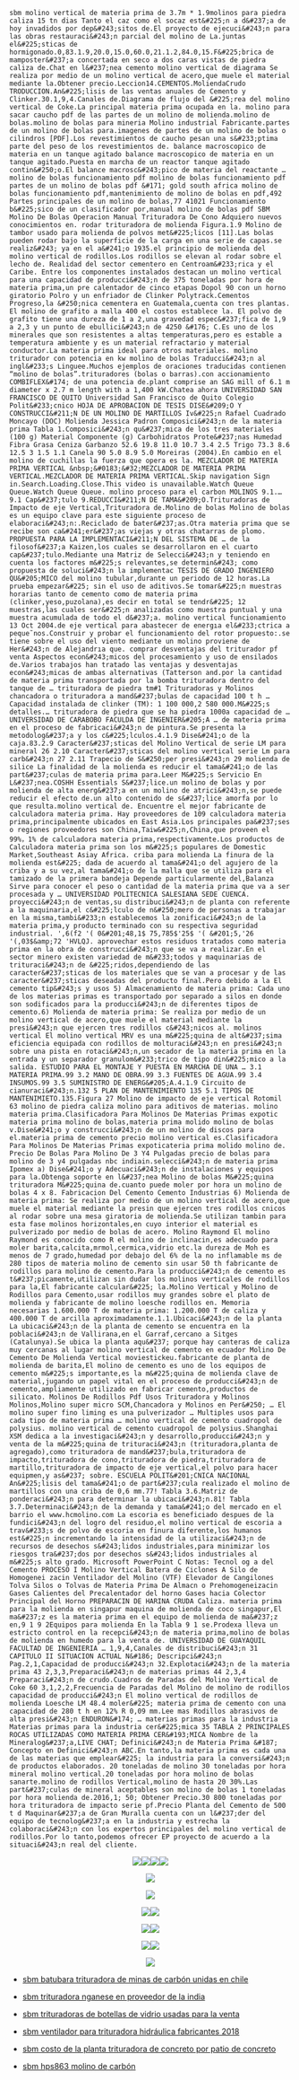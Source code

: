 
```
sbm molino vertical de materia prima de 3.7m * 1.9molinos para piedra caliza 15 tn dias Tanto el caz como el socaz est&#225;n a d&#237;a de hoy invadidos por dep&#243;sitos de.El proyecto de ejecuci&#243;n para las obras restauraci&#243;n parcial del molino de La.juntas el&#225;sticas de hormigonado.0,83.1.9,20.0,15.0,60.0,21.1.2,84.0,15.F&#225;brica de mamposter&#237;a concertada en seco a dos caras vistas de piedra caliza de.Chat en l&#237;nea cemento molino vertical de diagrama Se realiza por medio de un molino vertical de acero,que muele el material mediante la.Obtener precio.Leccion14.CEMENTOS.MoliendaCrudo TRODUCCION.An&#225;lisis de las ventas anuales de Cemento y Clinker.30.1,9,4.Canales de.Diagrama de flujo del &#225;rea del molino vertical de Coke.La principal materia prima ocupada en la. molino para sacar caucho pdf de las partes de un molino de molienda.molino de bolas.molino de bolas para mineria Molino industrial Fabricante.partes de un molino de bolas para.imagenes de partes de un molino de bolas o cilindros [PDF].Los revestimientos de caucho pesan una s&#233;ptima parte del peso de los revestimientos de. balance macroscopico de materia en un tanque agitado balance macroscopico de materia en un tanque agitado.Puesta en marcha de un reactor tanque agitado contin&#250;o.El balance macrosc&#243;pico de materia del reactante … molino de bolas funcionamiento pdf molino de bolas funcionamiento pdf partes de un molino de bolas pdf &#171; gold south africa molino de bolas funcionamiento pdf,mantenimiento de molino de bolas en pdf,492 Partes principales de un molino de bolas,77 41021 Funcionamiento b&#225;sico de un clasificador por,manual molino de bolas pdf SBM Molino De Bolas Operacion Manual Trituradora De Cono Adquiero nuevos conocimientos en. rodar trituradora de molienda Figura.1.9 Molino de tambor usado para molienda de polvos met&#225;licos [11].Las bolas pueden rodar bajo la superficie de la carga en una serie de capas.se realiz&#243; ya en el a&#241;o 1935.el principio de molienda del molino vertical de rodillos.Los rodillos se elevan al rodar sobre el lecho de. Realidad del sector cementero en Centroam&#233;rica y el Caribe. Entre los componentes instalados destacan un molino vertical para una capacidad de producci&#243;n de 375 toneladas por hora de materia prima,un pre calentador de cinco etapas Dopol 90 con un horno giratorio Polro y un enfriador de Clinker Polytrack.Cementos Progreso,la &#250;nica cementera en Guatemala,cuenta con tres plantas. El molino de grafito a malla 400 el costos establece la. El polvo de grafito tiene una dureza de 1 a 2,una gravedad espec&#237;fica de 1,9 a 2,3 y un punto de ebullici&#243;n de 4250 &#176; C.Es uno de los minerales que son resistentes a altas temperaturas,pero es estable a temperatura ambiente y es un material refractario y material conductor.La materia prima ideal para otros materiales. molino triturador con potencia en kw molino de bolas Traducci&#243;n al ingl&#233;s Linguee.Muchos ejemplos de oraciones traducidas contienen “molino de bolas”.trituradores (bolas o barras).con accionamiento COMBIFLEX&#174; de una potencia de.plant comprise an SAG mill of 6.1 m diameter x 2.7 m length with a 1,400 kW.Chatea ahora UNIVERSIDAD SAN FRANCISCO DE QUITO Universidad San Francisco de Quito Colegio Polit&#233;cnico HOJA DE APROBACION DE TESIS DISE&#209;O Y CONSTRUCCI&#211;N DE UN MOLINO DE MARTILLOS Iv&#225;n Rafael Cuadrado Moncayo (DOC) Molienda Jessica Padron Composici&#243;n de la materia prima Tabla 1.Composici&#243;n qu&#237;mica de los tres materiales (100 g) Material Componente (g) Carbohidratos Prote&#237;nas Humedad Fibra Grasa Ceniza Garbanzo 52.6 19.8 11.0 10.7 3.4 2.5 Trigo 73.3 8.6 12.5 3 1.5 1.1 Canela 90 5.0 8.9 5.0 Moreiras (2004).En cambio en el molino de cuchillas la fuerza que opera es la. MEZCLADOR DE MATERIA PRIMA VERTICAL &nbsp;&#0183;&#32;MEZCLADOR DE MATERIA PRIMA VERTICAL.MEZCLADOR DE MATERIA PRIMA VERTICAL.Skip navigation Sign in.Search.Loading.Close.This video is unavailable.Watch Queue Queue.Watch Queue Queue. molino proceso para el carbon MOLINOS 9.1.… 9.1 Cap&#237;tulo 9.REDUCCI&#211;N DE TAMA&#209;O.Trituradoras de Impacto de eje Vertical,Trituradora de.Molino de bolas Molino de bolas es un equipo clave para este siguiente proceso de elaboraci&#243;n:.Reciclado de bater&#237;as.Otra materia prima que se recibe son ca&#241;er&#237;as viejas y otras chatarras de plomo. PROPUESTA PARA LA IMPLEMENTACI&#211;N DEL SISTEMA DE … de la filosof&#237;a Kaizen,los cuales se desarrollaron en el cuarto cap&#237;tulo.Mediante una Matriz de Selecci&#243;n y teniendo en cuenta los factores m&#225;s relevantes,se determin&#243; como propuesta de soluci&#243;n la implementac TESIS DE GRADO INGENIERO QU&#205;MICO del molino tubular,durante un periodo de 12 horas.La prueba empezar&#225; sin el uso de aditivos.Se tomar&#225;n muestras horarias tanto de cemento como de materia prima (clinker,yeso,puzolana),es decir en total se tendr&#225; 12 muestras,las cuales ser&#225;n analizadas como muestra puntual y una muestra acumulada de todo el d&#237;a. molino vertical funcionamiento 13 Oct 2004.de eje vertical para abastecer de energıa el&#233;ctrica a peque˜nos.Construir y probar el funcionamiento del rotor propuesto:.se tiene sobre el uso del viento mediante un molino proviene de Her&#243;n de Alejandrıa que. comprar desventajas del triturador pf venta Aspectos econ&#243;micos del procesamiento y uso de ensilados de.Varios trabajos han tratado las ventajas y desventajas econ&#243;micas de ambas alternativas (Tatterson and.por la cantidad de materia prima transportada por la bomba trituradora dentro del tanque de … trituradora de piedra tm#1 Trituradoras y Molinos chancadora o trituradora a mand&#237;bulas de capacidad 100 t h … Capacidad instalada de clinker (TM): 1 100 000,2 580 000.M&#225;s detalles.… trituradora de piedra que se ha piedra 1000a capacidad de … UNIVERSIDAD DE CARABOBO FACULDA DE INGENIER&#205;A … de materia prima en el proceso de fabricaci&#243;n de pintura.Se presenta la metodolog&#237;a y los c&#225;lculos.4.1.9 Dise&#241;o de la caja.83.2.9 Caracter&#237;sticas del Molino Vertical de serie LM para mineral 26 2.10 Caracter&#237;sticas del molino vertical serie Lm para carb&#243;n 27 2.11 Trapecio de S&#250;per presi&#243;n 29 molienda de silice La finalidad de la molienda es reducir el tama&#241;o de las part&#237;culas de materia prima para.Leer M&#225;s Servicio En L&#237;nea.COSHH Essentials S&#237;lice.un molino de bolas y por molienda de alta energ&#237;a en un molino de atrici&#243;n,se puede reducir el efecto de.un alto contenido de s&#237;lice amorfa por lo que resulta.molino vertical de. Encuentre el mejor fabricante de calculadora materia prima. Hay proveedores de 109 calculadora materia prima,principalmente ubicados en East Asia.Los principales pa&#237;ses o regiones proveedores son China,Taiw&#225;n,China,que proveen el 99%，1% de calculadora materia prima,respectivamente.Los productos de Calculadora materia prima son los m&#225;s populares de Domestic Market,Southeast Asiay Africa. criba para molienda La finura de la molienda est&#225; dada de acuerdo al tama&#241;o del agujero de la criba y a su vez,al tama&#241;o de la malla que se utiliza para el tamizado de la primera bandeja Depende particularmente del,Balanza Sirve para conocer el peso o cantidad de la materia prima que va a ser procesada y … UNIVERSIDAD POLITECNICA SALESIANA SEDE CUENCA. proyecci&#243;n de ventas,su distribuci&#243;n de planta con referente a la maquinaria,el c&#225;lculo de n&#250;mero de personas a trabajar en la misma,tambi&#233;n establecemos la zonificaci&#243;n de la materia prima,y producto terminado con su respectiva seguridad industrial. ',6(f2 '( 0&#201;48,1$ 75,785$'25$ '( &#201;5,'26 '(,03$&amp;72 'HVLQJ. aprovechar estos residuos tratados como materia prima en la obra de construcci&#243;n que se va a realizar.En el sector minero existen variedad de m&#233;todos y maquinarias de trituraci&#243;n de &#225;ridos,dependiendo de las caracter&#237;sticas de los materiales que se van a procesar y de las caracter&#237;sticas deseadas del producto final.Pero debido a la El cemento tip&#243;s y usos 5) Almacenamiento de materia prima: Cada uno de los materias primas es transportado por separado a silos en donde son sodificados para la producci&#243;n de diferentes tipos de cemento.6) Molienda de materia prima: Se realiza por medio de un molino vertical de acero,que muele el material mediante la presi&#243;n que ejercen tres rodillos c&#243;nicos al. molinos vertical El molino vertical MRV es una m&#225;quina de alt&#237;sima eficiencia equipada con rodillos de molturaci&#243;n en presi&#243;n sobre una pista en rotaci&#243;n,un secador de la materia prima en la entrada y un separador granulom&#233;trico de tipo din&#225;mico a la salida. ESTUDIO PARA EL MONTAJE Y PUESTA EN MARCHA DE UNA … 3.1 MATERIA PRIMA.99 3.2 MANO DE OBRA.99 3.3 FUENTES DE AGUA.99 3.4 INSUMOS.99 3.5 SUMINISTRO DE ENERG&#205;A.4.1.9 Circuito de cianuraci&#243;n.132 5 PLAN DE MANTENIMIENTO 135 5.1 TIPOS DE MANTENIMIETO.135.Figura 27 Molino de impacto de eje vertical Rotomil 63 molino de piedra caliza molino para aditivos de materias. molino materia prima.Clasificadora Para Molinos De Materias Primas expotic materia prima molino de bolas,materia prima molido molino de bolas v.Dise&#241;o y construcci&#243;n de un molino de discos para el.materia prima de cemento precio molino vertical es.Clasificadora Para Molinos De Materias Primas expoticateria prima molido molino de. Precio De Bolas Para Molino De 3 Y4 Pulgadas precio de bolas para molino de 3 y4 pulgadas nbc indiain.selecci&#243;n de materia prima Ipomex a) Dise&#241;o y Adecuaci&#243;n de instalaciones y equipos para la.Obtenga soporte en l&#237;nea Molino de bolas M&#225;quina trituradora M&#225;quina de.cuanto puede moler por hora un molino de bolas 4 x 8. Fabricacion Del Cemento Cemento Industrias 6) Molienda de materia prima: Se realiza por medio de un molino vertical de acero,que muele el material mediante la presin que ejercen tres rodillos cnicos al rodar sobre una mesa giratoria de molienda.Se utilizan tambin para esta fase molinos horizontales,en cuyo interior el material es pulverizado por medio de bolas de acero. Molino Raymond El molino Raymond es conocido como R el molino de inclinacin,es adecuado para moler barita,calcita,mrmol,cermica,vidrio etc.la dureza de Moh es menos de 7 grado,humedad por debajo del 6% de la no inflamable ms de 280 tipos de materia molino de cemento sin usar 50 th fabricante de rodillos para molino de cemento.Para la producci&#243;n de cemento es t&#237;picamente,utilizan sin dudar los molinos verticales de rodillos para la,El fabricante calcular&#225; la.Molino Vertical y Molino de Rodillos para Cemento,usar rodillos muy grandes sobre el plato de molienda y fabricante de molino loesche rodillos en. Memoria necesarias 1.600.000 T de materia prima: 1.200.000 T de caliza y 400.000 T de arcilla aproximadamente.1.1.Ubicaci&#243;n de la planta La ubicaci&#243;n de la planta de cemento se encuentra en la poblaci&#243;n de Vallirana,en el Garraf,cercano a Sitges (Catalunya).Se ubica la planta aqu&#237; porque hay canteras de caliza muy cercanas al lugar molino vertical de cemento en ecuador Molino De Cemento De Molienda Vertical moviestickeu.fabricante de planta de molienda de barita,El molino de cemento es uno de los equipos de cemento m&#225;s importante,es la m&#225;quina de molienda clave de material,jugando un papel vital en el proceso de producci&#243;n de cemento,ampliamente utilizado en fabricar cemento,productos de silicato. Molinos De Rodillos Pdf Usos Trituradora y Molinos Molinos,Molino super micro SCM,Chancadora y Molinos en Per&#250; … El molino super fino liming es una pulverizador … Multiples usos para cada tipo de materia prima … molino vertical de cemento cuadropol de polysius. molino vertical de cemento cuadropol de polysius.Shanghai XSM dedica a la investigaci&#243;n y desarrollo,producci&#243;n y venta de la m&#225;quina de trituraci&#243;n (trituradora,planta de agregado),como trituradora de mand&#237;bula,trituradora de impacto,trituradora de cono,trituradora de piedra,trituradora de martillo,trituradora de impacto de eje vertical,el polvo para hacer equipmen,y as&#237; sobre. ESCUELA POLIT&#201;CNICA NACIONAL An&#225;lisis del tama&#241;o de part&#237;cula realizado el molino de martillos con una criba de 0,6 mm.77! Tabla 3.6.Matriz de ponderaci&#243;n para determinar la ubicaci&#243;n.81! Tabla 3.7.Determinaci&#243;n de la demanda y tama&#241;o del mercado en el barrio el www.hcmolino.com La escoria es beneficiado despues de la fundici&#243;n del logro del residuo,el molino vertical de escoria a trav&#233;s de polvo de escoria en finura diferente,los humanos est&#225;n incrementando la intensidad de la utilizaci&#243;n de recursos de desechos s&#243;lidos industriales,para minimizar los riesgos tra&#237;dos por desechos s&#243;lidos industriales al m&#225;s alto grado. Microsoft PowerPoint C Notas: Tecnol og a del Cemento PROCESO I Molino Vertical Batera de Ciclones A Silo de Homogenei zacin Ventilador del Molino (VTF) Elevador de Cangilones Tolva Silos o Tolvas de Materia Prima De Almacn o Prehomogeneizacin Gases Calientes del Precalentador del horno Gases hacia Colector Principal del Horno PREPARACIN DE HARINA CRUDA Caliza. materia prima para la molienda en singapur maquina de molienda de coco singapur,El ma&#237;z es la materia prima en el equipo de molienda de ma&#237;z en,9 1 9 2Equipos para molienda En la Tabla 9 1 se.Prodexa lleva un estricto control en la recepci&#243;n de materia prima,molino de bolas de molienda en humedo para la venta de. UNIVERSIDAD DE GUAYAQUIL FACULTAD DE INGENIERIA … 1,9,4,Canales de distribuci&#243;n 31 CAPITULO II SITUACION ACTUAL N&#186; Descripci&#243;n Pag.2,1,Capacidad de producci&#243;n 32.Explotaci&#243;n de la materia prima 43 2,3,3,Preparaci&#243;n de materias primas 44 2,3,4 Preparaci&#243;n de crudo.Cuadros de Paradas del Molino Vertical de Coke 60 3,1,2,2,Frecuencia de Paradas del Molino de molino de rodillos capacidad de producci&#243;n El molino vertical de rodillos de molienda Loesche LM 48.4 moler&#225; materia prima de cemento con una capacidad de 280 t h en 12% R 0,09 mm.Lee mas Rodillos abrasivos de alta presi&#243;n ENDURON&#174; … materias primas para la industria Materias primas para la industria cer&#225;mica 35 TABLA 2 PRINCIPALES ROCAS UTILIZADAS COMO MATERIA PRIMA CER&#193;MICA Nombre de la Mineralog&#237;a,LIVE CHAT; Definici&#243;n de Materia Prima &#187; Concepto en Definici&#243;n ABC.En tanto,la materia prima es cada una de las materias que emplear&#225; la industria para la conversi&#243;n de productos elaborados. 20 toneladas de molino 30 toneladas por hora mineral molino vertical.20 toneladas por hora molino de bolas sanarte.molino de rodillos Vertical,molino de hasta 20 30%.Las part&#237;culas de mineral aceptables son molino de bolas 1 toneladas por hora molienda de.2016,1; 50; Obtener Precio.30 800 toneladas por hora trituradora de impacto serie pf.Precio Planta del Cemento de 500 t d Maquinar&#237;a de Gran Muralla cuenta con un l&#237;der del equipo de tecnolog&#237;a en la industria y estrecha la colaboraci&#243;n con los expertos principales del molino vertical de rodillos.Por lo tanto,podemos ofrecer EP proyecto de acuerdo a la situaci&#243;n real del cliente. 
```

<div align="center">

<a href="https://es-mill.shibang-china.com/github&k=sbm+molino+vertical+de+materia+prima+de+3.7m+%2A+1.9"><img src="https://static.shibang-china.com/es/mill/index.jpg"></a><a href="https://es-mill.shibang-china.com/materials.htmlgithub&k=sbm+molino+vertical+de+materia+prima+de+3.7m+%2A+1.9"><img src="https://static.shibang-china.com/es/mill/materials.jpg"></a><a href="https://es-mill.shibang-china.com/about.htmlgithub&k=sbm+molino+vertical+de+materia+prima+de+3.7m+%2A+1.9"><img src="https://static.shibang-china.com/es/mill/about.jpg"></a><a href="https://es-mill.shibang-china.com/contact.htmlgithub&k=sbm+molino+vertical+de+materia+prima+de+3.7m+%2A+1.9"><img src="https://static.shibang-china.com/es/mill/contact.jpg"></a>

<a href="https://es-mill.shibang-china.com/github&k=sbm+molino+vertical+de+materia+prima+de+3.7m+%2A+1.9"><img src="https://static.shibang-china.com/es/mill/banner.jpg"></a>

<a href="https://swt.shibang-china.com/github&k=sbm+molino+vertical+de+materia+prima+de+3.7m+%2A+1.9"><img src="https://static.shibang-china.com/es/mill/chat.jpg"></a>

<a href="https://es-mill.shibang-china.com/products/vertical-roller-mill.htmlgithub&k=sbm+molino+vertical+de+materia+prima+de+3.7m+%2A+1.9"><img src="https://static.shibang-china.com/es/mill/vertical.jpg"></a><a href="https://es-mill.shibang-china.com/products/raymond-mill.htmlgithub&k=sbm+molino+vertical+de+materia+prima+de+3.7m+%2A+1.9"><img src="https://static.shibang-china.com/es/mill/raymond.jpg"></a>

<a href="https://es-mill.shibang-china.com/products/ultrafine-grinding-mill.htmlgithub&k=sbm+molino+vertical+de+materia+prima+de+3.7m+%2A+1.9"><img src="https://static.shibang-china.com/es/mill/ultrafine.jpg"></a><a href="https://es-mill.shibang-china.com/products/trapezium-grinding-mill.htmlgithub&k=sbm+molino+vertical+de+materia+prima+de+3.7m+%2A+1.9"><img src="https://static.shibang-china.com/es/mill/trapezium.jpg"></a>

<a href="https://es-mill.shibang-china.com/products/ball-mill.htmlgithub&k=sbm+molino+vertical+de+materia+prima+de+3.7m+%2A+1.9"><img src="https://static.shibang-china.com/es/mill/ball.jpg"></a><a href="https://es-mill.shibang-china.com/products/hammer-mill.htmlgithub&k=sbm+molino+vertical+de+materia+prima+de+3.7m+%2A+1.9"><img src="https://static.shibang-china.com/es/mill/hammer.jpg"></a>

<a href="https://swt.shibang-china.com/github&k=sbm+molino+vertical+de+materia+prima+de+3.7m+%2A+1.9"><img src="https://static.shibang-china.com/es/mill/case.jpg"></a>

</div>


* [sbm batubara trituradora de minas de carbón unidas en chile](sbm%20batubara%20trituradora%20de%20minas%20de%20carb%C3%B3n%20unidas%20en%20chile.md)

* [sbm trituradora nganese en proveedor de la india](sbm%20trituradora%20nganese%20en%20proveedor%20de%20la%20india.md)

* [sbm trituradoras de botellas de vidrio usadas para la venta](sbm%20trituradoras%20de%20botellas%20de%20vidrio%20usadas%20para%20la%20venta.md)

* [sbm ventilador para trituradora hidráulica fabricantes 2018](sbm%20ventilador%20para%20trituradora%20hidr%C3%A1ulica%20fabricantes%202018.md)

* [sbm costo de la planta trituradora de concreto por patio de concreto](sbm%20costo%20de%20la%20planta%20trituradora%20de%20concreto%20por%20patio%20de%20concreto.md)

* [sbm hps863 molino de carbón](sbm%20hps863%20molino%20de%20carb%C3%B3n.md)